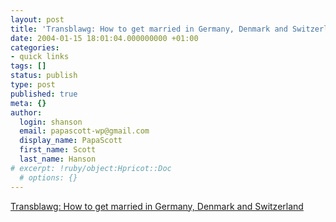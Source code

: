 ```yaml
---
layout: post
title: 'Transblawg: How to get married in Germany, Denmark and Switzerland'
date: 2004-01-15 18:01:04.000000000 +01:00
categories:
- quick links
tags: []
status: publish
type: post
published: true
meta: {}
author:
  login: shanson
  email: papascott-wp@gmail.com
  display_name: PapaScott
  first_name: Scott
  last_name: Hanson
# excerpt: !ruby/object:Hpricot::Doc
  # options: {}
---
```

<p><a title="Step 1: Find a fiancé(e)" href="http://www.margaret-marks.com/Transblawg/archives/000586.html">Transblawg: How to get married in Germany, Denmark and Switzerland</a></p>
